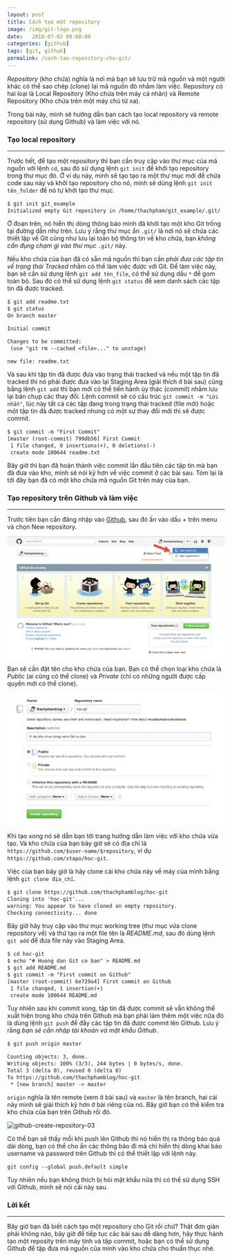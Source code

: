 ```yaml
---
layout: post
title: Cách tạo một repository
image: /img/git-logo.png
date:   2018-07-02 08:00:00
categories: [github]
tags: [git, github]
permalink: /cach-tao-repository-cho-git/
---
```


*Repository* (kho chứa) nghĩa là nơi mà bạn sẽ lưu trữ mã nguồn và một người khác có thể sao chép (clone) lại mã nguồn đó nhằm làm việc. Repository có hai loại là Local Repository (Kho chứa trên máy cá nhân) và Remote Repository (Kho chứa trên một máy chủ từ xa).

Trong bài này, mình sẽ hướng dẫn bạn cách tạo local repository và remote repository (sử dụng Github) và làm việc với nó.

### Tạo local repository
---
Trước hết, để tạo một repository thì bạn cần truy cập vào thư mục của mã nguồn với lệnh `cd`, sau đó sử dụng lệnh `git init` để khởi tạo repository trong thư mục đó. Ở ví dụ này, mình sẽ tạo tạo ra một thư mục mới để chứa code sau này và khởi tạo repository cho nó, mình sẽ dùng lệnh `git init tên_folder` để nó tự khởi tạo thư mục.

```
$ git init git_example
Initialized empty Git repository in /home/thachpham/git_example/.git/
```

Ở đoạn trên, nó hiển thị dòng thông báo mình đã khởi tạo một kho Git trống tại đường dẫn như trên. Lưu ý rằng thư mục ẩn `.git/` là nơi nó sẽ chứa các thiết lập về Git cũng như lưu lại toàn bộ thông tin về kho chứa, bạn *không cần đụng chạm gì vào thư mục* `.git/` này.

Nếu kho chứa của bạn đã có sẵn mã nguồn thì bạn cần *phải đưa các tập tin về trạng thái Tracked* nhằm có thể làm việc được với Git. Để làm việc này, bạn sẽ cần sử dụng lệnh `git add tên_file`, có thể sử dụng dấu `*` để gom toàn bộ. Sau đó có thể sử dụng lệnh `git status` để xem danh sách các tập tin đã được tracked.

```
$ git add readme.txt
$ git status
On branch master
```

```
Initial commit
```

```
Changes to be committed:
 (use "git rm --cached <file>..." to unstage)
```

```
new file: readme.txt
```

Và sau khi tập tin đã được đưa vào trạng thái tracked và nếu một tập tin đã tracked thì nó phải được đưa vào lại Staging Area (giải thích ở bài sau) cũng bằng lệnh `git add` thì bạn mới có thể tiến hành ủy thác (*commit*) nhằm lưu lại bản chụp các thay đổi. Lệnh commit sẽ có cấu trúc `git commit -m "Lời nhắn"`, lúc này tất cả các tập đang trong trạng thái tracked (file mới) hoặc một tập tin đã được tracked nhưng có một sự thay đổi mới thì sẽ được commit.

```
$ git commit -m "First Commit"
[master (root-commit) 799db56] First Commit
 1 file changed, 0 insertions(+), 0 deletions(-)
 create mode 100644 readme.txt
```

Bây giờ thì bạn đã hoàn thành việc commit lần đầu tiên các tập tin mà bạn đã đưa vào kho, mình sẽ nói kỹ hơn về việc commit ở các bài sau. Tóm lại là tới đây bạn đã có một kho chứa mã nguồn Git trên máy của bạn.

### Tạo repository trên Github và làm việc
---
Trước tiên bạn cần đăng nhập vào [Github](https://github.com/), sau đó ấn vào dấu + trên menu và chọn New repository.

![github-create-repository](/img/github-create-repository.png)

Bạn sẽ cần đặt tên cho kho chứa của bạn. Bạn có thể chọn loại kho chứa là *Public* (ai cũng có thể clone) và *Private* (chỉ có những người được cấp quyền mới có thể clone).

![github-create-repository-02](/img/github-create-repository-02.png "Điền thông tin khi tạo Repository trên Github")

Khi tạo xong nó sẽ dẫn bạn tới trang hướng dẫn làm việc với kho chứa vừa tạo. Và kho chứa của bạn bây giờ sẽ có địa chỉ là `https://github.com/$user-name/$repository`, ví dụ `https://github.com/xtapo/hoc-git`.

Việc của bạn bây giờ là hãy clone cái kho chứa này về máy của mình bằng lệnh `git clone địa_chỉ`.

```
$ git clone https://github.com/thachphamblog/hoc-git
Cloning into 'hoc-git'...
warning: You appear to have cloned an empty repository.
Checking connectivity... done
```

Bây giờ hãy truy cập vào thư mục working tree (thư mục vừa clone repository về) và thử tạo ra một file tên là _README.md_, sau đó dùng lệnh `git add` để đưa file này vào Staging Area.

```
$ cd hoc-git
$ echo "# Huong dan Git co ban" > README.md
$ git add README.md
$ git commit -m "First commit on Github"
[master (root-commit) 6e729a4] First commit on Github
 1 file changed, 1 insertion(+)
 create mode 100644 README.md
```

Tuy nhiên sau khi commit xong, tập tin đã được commit sẽ vẫn không thể xuất hiện trong kho chứa trên Github mà bạn phải làm thêm một việc nữa đó là dùng lệnh `git push` để đẩy các tập tin đã được commit lên Github. Lưu ý rằng *bạn sẽ cần nhập tài khoản và mật khẩu Github*.

```
$ git push origin master
```

```
Counting objects: 3, done.
Writing objects: 100% (3/3), 244 bytes | 0 bytes/s, done.
Total 3 (delta 0), reused 0 (delta 0)
To https://github.com/thachphamblog/hoc-git
 * [new branch] master -> master
```

```origin``` nghĩa là tên remote (xem ở bài sau) và ```master``` là tên branch, hai cái này mình sẽ giải thích kỹ hơn ở bài riêng của nó. Bây giờ bạn có thể kiểm tra kho chứa của bạn trên Github rồi đó.

![github-create-repository-03](/img/github-create-repository-03.png "Kết quả sau khi push mã nguồn đã được commit lên Github")

Có thể bạn sẽ thấy mỗi khi push lên Github thì nó hiển thị ra thông báo quá dài dòng, bạn có thể cho ẩn các thông báo đi mà chỉ hiển thị dòng khai báo username và password trên Github thì có thể thiết lập với lệnh này.

```
git config --global push.default simple
```

Tuy nhiên nếu bạn không thích bị hỏi mật khẩu nữa thì có thể sử dụng SSH với Github, mình sẽ nói cái này sau.

### Lời kết
---
Bây giờ bạn đã biết cách tạo một repository cho Git rồi chứ? Thật đơn giản phải không nào, bây giờ để tiếp tục các bài sau dễ dàng hơn, hãy thực hành tạo một reposity trên máy tính và tập commit, hoặc bạn có thể sử dụng Github để tập đưa mã nguồn của mình vào kho chứa cho thuần thục nhé.